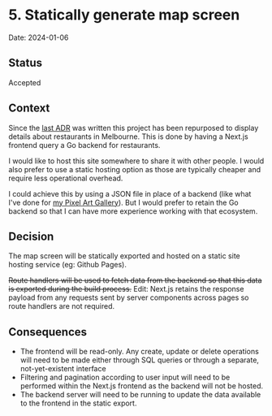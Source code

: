 # 5. Statically generate map screen

Date: 2024-01-06

## Status

Accepted

## Context

Since the [last ADR](./0004-build-frontend-in-nextjs.md) was written this project has been repurposed to display details about restaurants in Melbourne. This is done by having a Next.js frontend query a Go backend for restaurants.

I would like to host this site somewhere to share it with other people. I would also prefer to use a static hosting option as those are typically cheaper and require less operational overhead.

I could achieve this by using a JSON file in place of a backend (like what I've done for [my Pixel Art Gallery](https://github.com/PakkuDon/pixel-art-gallery)). But I would prefer to retain the Go backend so that I can have more experience working with that ecosystem.

## Decision

The map screen will be statically exported and hosted on a static site hosting service (eg: Github Pages).

~~Route handlers will be used to fetch data from the backend so that this data is exported during the build process.~~ Edit: Next.js retains the response payload from any requests sent by server components across pages so route handlers are not required.

## Consequences

- The frontend will be read-only. Any create, update or delete operations will need to be made either through SQL queries or through a separate, not-yet-existent interface
- Filtering and pagination according to user input will need to be performed within the Next.js frontend as the backend will not be hosted.
- The backend server will need to be running to update the data available to the frontend in the static export.
